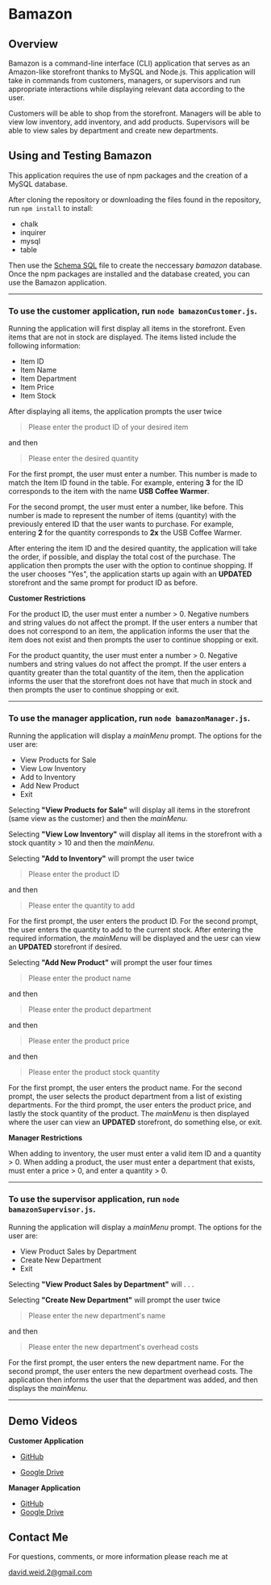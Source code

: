 # Bamazon

## Overview

Bamazon is a command-line interface (CLI) application that serves as an Amazon-like storefront thanks to MySQL and Node.js. This application will take in commands from customers, managers, or supervisors and run appropriate interactions while displaying relevant data according to the user.

Customers will be able to shop from the storefront.
Managers will be able to view low inventory, add inventory, and add products.
Supervisors will be able to view sales by department and create new departments.

## Using and Testing Bamazon

This application requires the use of npm packages and the creation of a MySQL database.

After cloning the repository or downloading the files found in the repository, run `npm install` to install:
  - chalk
  - inquirer
  - mysql
  - table
  
Then use the [Schema SQL](schema.sql) file to create the neccessary *bamazon* database. Once the npm packages are installed and the database created, you can use the Bamazon application.
- - -
### To use the **customer** application, run `node bamazonCustomer.js`.

Running the application will first display all items in the storefront. Even items that are not in stock are displayed. The items listed include the following information:
  - Item ID
  - Item Name
  - Item Department
  - Item Price
  - Item Stock
  
After displaying all items, the application prompts the user twice
>Please enter the product ID of your desired item

and then

>Please enter the desired quantity

For the first prompt, the user must enter a number. This number is made to match the Item ID found in the table. For example, entering **3** for the ID corresponds to the item with the name **USB Coffee Warmer**.

For the second prompt, the user must enter a number, like before. This number is made to represent the number of items (quantity) with the previously entered ID that the user wants to purchase. For example, entering **2** for the quantity corresponds to **2x** the USB Coffee Warmer.

After entering the item ID and the desired quantity, the application will take the order, if possible, and display the total cost of the purchase. The application then prompts the user with the option to continue shopping. If the user chooses "Yes", the application starts up again with an **UPDATED** storefront and the same prompt for product ID as before.

**Customer Restrictions**

For the product ID, the user must enter a number > 0. Negative numbers and string values do not affect the prompt. If the user enters a number that does not correspond to an item, the application informs the user that the item does not exist and then prompts the user to continue shopping or exit.

For the product quantity, the user must enter a number > 0. Negative numbers and string values do not affect the prompt. If the user enters a quantity greater than the total quantity of the item, then the application informs the user that the storefront does not have that much in stock and then prompts the user to continue shopping or exit.
- - -
### To use the **manager** application, run `node bamazonManager.js`.

Running the application will display a *mainMenu* prompt. The options for the user are:
  - View Products for Sale
  - View Low Inventory
  - Add to Inventory
  - Add New Product
  - Exit
  
Selecting **"View Products for Sale"** will display all items in the storefront (same view as the customer) and then the *mainMenu*.

Selecting **"View Low Inventory"** will display all items in the storefront with a stock quantity > 10 and then the *mainMenu*.

Selecting **"Add to Inventory"** will prompt the user twice
>Please enter the product ID

and then

>Please enter the quantity to add

For the first prompt, the user enters the product ID. For the second prompt, the user enters the quantity to add to the current stock. After entering the required information, the *mainMenu* will be displayed and the uesr can view an **UPDATED** storefront if desired.

Selecting **"Add New Product"** will prompt the user four times
>Please enter the product name

and then

>Please enter the product department

and then

>Please enter the product price

and then

>Please enter the product stock quantity

For the first prompt, the user enters the product name. For the second prompt, the user selects the product department from a list of existing departments. For the third prompt, the user enters the product price, and lastly the stock quantity of the product. The *mainMenu* is then displayed where the user can view an **UPDATED** storefront, do something else, or exit.

**Manager Restrictions**

When adding to inventory, the user must enter a valid item ID and a quantity > 0. When adding a product, the user must enter a department that exists, must enter a price > 0, and enter a quantity > 0.
- - -
### To use the **supervisor** application, run `node bamazonSupervisor.js`.

Running the application will display a *mainMenu* prompt. The options for the user are:
  - View Product Sales by Department
  - Create New Department
  - Exit
  
Selecting **"View Product Sales by Department"** will . . .

Selecting **"Create New Department"** will prompt the user twice
>Please enter the new department's name

and then

>Please enter the new department's overhead costs

For the first prompt, the user enters the new department name. For the second prompt, the user enters the new department overhead costs. The application then informs the user that the department was added, and then displays the *mainMenu*.
- - -
## Demo Videos

**Customer Application**

- [GitHub](/demoVideos/bamazonCustomerDemo.webm)

- [Google Drive](https://drive.google.com/file/d/19nunpBrlzdwIF2RU-UlQdzyjE1nPT27I/view?usp=sharing)

**Manager Application**

- [GitHub](/demoVideos/bamazonManagerDemo.webm)
- [Google Drive](https://drive.google.com/file/d/1g5TWnGmZEnoRx6tJwDH538AZLb4M1Yw-/view?usp=sharing)

## Contact Me

For questions, comments, or more information please reach me at

david.weid.2@gmail.com
